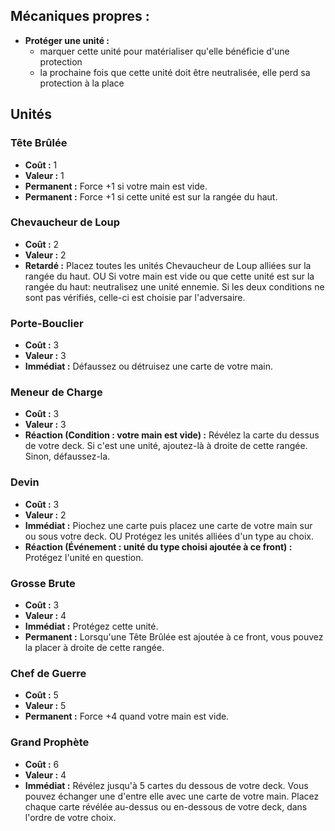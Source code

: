 
## Mécaniques propres :

- **Protéger une unité :**
  - marquer cette unité pour matérialiser qu'elle bénéficie d'une protection
  - la prochaine fois que cette unité doit être neutralisée, elle perd sa protection à la place


## Unités

### Tête Brûlée
- **Coût :** 1
- **Valeur :** 1
- **Permanent :**
  Force +1 si votre main est vide.
- **Permanent :**
  Force +1 si cette unité est sur la rangée du haut.


### Chevaucheur de Loup
- **Coût :** 2
- **Valeur :** 2
- **Retardé :**
  Placez toutes les unités Chevaucheur de Loup alliées sur la rangée du haut.
  OU
  Si votre main est vide ou que cette unité est sur la rangée du haut:
  neutralisez une unité ennemie. Si les deux conditions ne sont pas vérifiés,
  celle-ci est choisie par l'adversaire.


### Porte-Bouclier
- **Coût :** 3
- **Valeur :** 3
- **Immédiat :**
  Défaussez ou détruisez une carte de votre main.


### Meneur de Charge
- **Coût :** 3
- **Valeur :** 3
- **Réaction (Condition : votre main est vide) :**
  Révélez la carte du dessus de votre deck.
  Si c'est une unité, ajoutez-là à droite de cette rangée.
  Sinon, défaussez-la.


### Devin
- **Coût :** 3
- **Valeur :** 2
- **Immédiat :**
  Piochez une carte puis placez une carte de votre main sur ou sous votre deck.
  OU
  Protégez les unités alliées d'un type au choix.
- **Réaction (Événement : unité du type choisi ajoutée à ce front) :**
  Protégez l'unité en question.


### Grosse Brute
- **Coût :** 3
- **Valeur :** 4
- **Immédiat :**
  Protégez cette unité.
- **Permanent :**
  Lorsqu'une Tête Brûlée est ajoutée à ce front,
  vous pouvez la placer à droite de cette rangée.


### Chef de Guerre
- **Coût :** 5
- **Valeur :** 5
- **Permanent :**
  Force +4 quand votre main est vide.


### Grand Prophète
- **Coût :** 6
- **Valeur :** 4
- **Immédiat :**
  Révélez jusqu'à 5 cartes du dessous de votre deck.
  Vous pouvez échanger une d'entre elle avec une carte de votre main.
  Placez chaque carte révélée au-dessus ou en-dessous de votre deck,
  dans l'ordre de votre choix.
